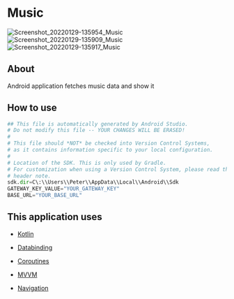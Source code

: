 # Music
![Screenshot_20220129-135954_Music](https://user-images.githubusercontent.com/22428532/151660508-5474b229-2bbc-4563-a766-a79cbc5f2a77.jpg)
![Screenshot_20220129-135909_Music](https://user-images.githubusercontent.com/22428532/151660512-5a31d9a3-31d9-46ef-bda7-e725162743d8.jpg)
![Screenshot_20220129-135917_Music](https://user-images.githubusercontent.com/22428532/151660514-97de1a49-993f-4100-935b-d72af6f5929d.jpg)




## About
Android application fetches music data and show it

## How to use

```python
## This file is automatically generated by Android Studio.
# Do not modify this file -- YOUR CHANGES WILL BE ERASED!
#
# This file should *NOT* be checked into Version Control Systems,
# as it contains information specific to your local configuration.
#
# Location of the SDK. This is only used by Gradle.
# For customization when using a Version Control System, please read the
# header note.
sdk.dir=C\:\\Users\\Peter\\AppData\\Local\\Android\\Sdk
GATEWAY_KEY_VALUE="YOUR_GATEWAY_KEY"
BASE_URL="YOUR_BASE_URL"
```

## This application uses
*  [Kotlin](https://kotlinlang.org/)

*  [Databinding](https://developer.android.com/topic/libraries/data-binding)

*  [Coroutines](https://developer.android.com/kotlin/coroutines)

*  [MVVM](https://developer.android.com/topic/libraries/architecture/viewmodel)

*  [Navigation](https://developer.android.com/guide/navigation)




